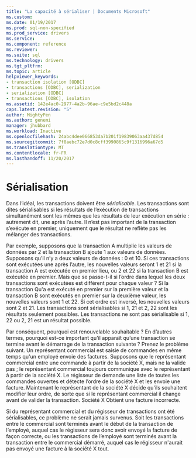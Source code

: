 ```yaml
---
title: "La capacité à sérialiser | Documents Microsoft"
ms.custom: 
ms.date: 01/19/2017
ms.prod: sql-non-specified
ms.prod_service: drivers
ms.service: 
ms.component: reference
ms.reviewer: 
ms.suite: sql
ms.technology: drivers
ms.tgt_pltfrm: 
ms.topic: article
helpviewer_keywords:
- transaction isolation [ODBC]
- transactions [ODBC], serialization
- serialization [ODBC]
- transactions [ODBC], isolation
ms.assetid: 142e4ac0-2977-4a2b-96ae-c9e5bd2c448a
caps.latest.revision: "5"
author: MightyPen
ms.author: genemi
manager: jhubbard
ms.workload: Inactive
ms.openlocfilehash: 24abc4dee066853da7b201f19839063aa437d854
ms.sourcegitcommit: 7f8aebc72e7d0c8cff3990865c9f1316996a67d5
ms.translationtype: MT
ms.contentlocale: fr-FR
ms.lasthandoff: 11/20/2017
---
```

# <a name="serializability"></a>Sérialisation
Dans l’idéal, les transactions doivent être *sérialisable*. Les transactions sont dites sérialisables si les résultats de l’exécution de transactions simultanément sont les mêmes que les résultats de leur exécution en série : autrement dit, une après l’autre. Il n’est pas important de la transaction s’exécute en premier, uniquement que le résultat ne reflète pas les mélanger des transactions.  
  
 Par exemple, supposons que la transaction A multiplie les valeurs de données par 2 et la transaction B ajoute 1 aux valeurs de données. Supposons qu’il n’y a deux valeurs de données : 0 et 10. Si ces transactions sont exécutées une après l’autre, les nouvelles valeurs seront 1 et 21 si la transaction A est exécutée en premier lieu, ou 2 et 22 si la transaction B est exécutée en premier. Mais que se passe-t-il si l’ordre dans lequel les deux transactions sont exécutées est différent pour chaque valeur ? Si la transaction Qu'a est exécuté en premier sur la première valeur et la transaction B sont exécutés en premier sur la deuxième valeur, les nouvelles valeurs sont 1 et 22. Si cet ordre est inversé, les nouvelles valeurs sont 2 et 21. Les transactions sont sérialisables si 1, 21 et 2, 22 sont les résultats seulement possibles. Les transactions ne sont pas sérialisable si 1, 22 ou 2, 21 est un résultat possible.  
  
 Par conséquent, pourquoi est renouvelable souhaitable ? En d’autres termes, pourquoi est-ce important qu’il apparaît qu’une transaction se termine avant le démarrage de la transaction suivante ? Prenez le problème suivant. Un représentant commercial est saisie de commandes en même temps qu'un employé envoie des factures. Supposons que le représentant commercial entre une commande à partir de la société X, mais ne la valide pas ; le représentant commercial toujours communique avec le représentant à partir de la société X. Le régisseur de demande une liste de toutes les commandes ouvertes et détecte l’ordre de la société X et les envoie une facture. Maintenant le représentant de la société X décide qu'ils souhaitent modifier leur ordre, de sorte que si le représentant commercial il change avant de valider la transaction. Société X Obtient une facture incorrecte.  
  
 Si du représentant commercial et du régisseur de transactions ont été sérialisables, ce problème ne serait jamais survenus. Soit les transactions entre le commercial sont terminés avant le début de la transaction de l’employé, auquel cas le régisseur sera donc avoir envoyé la facture de façon correcte, ou les transactions de l’employé sont terminés avant la transaction entre le commercial démarré, auquel cas le régisseur n'aurait pas envoyé une facture à la société X tout.
